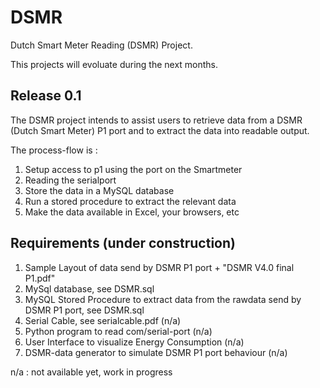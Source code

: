 DSMR
====

Dutch Smart Meter Reading (DSMR) Project. 

This projects will evoluate during the next months.  

Release 0.1
-----------

The DSMR project intends to assist users to retrieve data from a DSMR (Dutch Smart Meter) P1 port and to extract the data into readable output.

The process-flow is :

1. Setup access to p1 using the port on the Smartmeter
2. Reading the serialport
3. Store the data in a MySQL database
4. Run a stored procedure to extract the relevant data
5. Make the data available in Excel, your browsers, etc


Requirements (under construction)
------------

1. Sample Layout of data send by DSMR P1 port + "DSMR V4.0 final P1.pdf"
2. MySql database, see DSMR.sql
2. MySQL Stored Procedure to extract data from the rawdata send by DSMR P1 port, see DSMR.sql
3. Serial Cable, see serialcable.pdf (n/a)  
4. Python program to read com/serial-port (n/a)
5. User Interface to visualize Energy Consumption (n/a)
6. DSMR-data generator to simulate DSMR P1 port behaviour (n/a)

n/a : not available yet, work in progress


